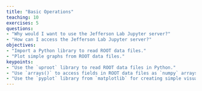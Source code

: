 ```yaml
---
title: "Basic Operations"
teaching: 10
exercises: 5
questions:
- "Why would I want to use the Jefferson Lab Jupyter server?"
- "How can I access the Jefferson Lab Jupyter server?"
objectives:
- "Import a Python library to read ROOT data files."
- "Plot simple graphs from ROOT data files."
keypoints:
- "Use the `uproot` library to read ROOT data files in Python."
- "Use `arrays()` to access fields in ROOT data files as `numpy` arrays."
- "Use the `pyplot` library from `matplotlib` for creating simple visualizations."
---
```


